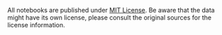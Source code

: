 All notebooks are published under [MIT License](https://opensource.org/licenses/MIT). Be aware that the data might have its own license, please consult the original sources for the license information.